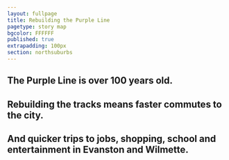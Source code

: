 ```yaml
---
layout: fullpage
title: Rebuilding the Purple Line
pagetype: story map
bgcolor: FFFFFF
published: true
extrapadding: 100px
section: northsuburbs
---
```


## The Purple Line is over 100 years old. 

## Rebuilding the tracks means faster commutes to the city. 

## And quicker trips to jobs, shopping, school and entertainment in Evanston and Wilmette.
